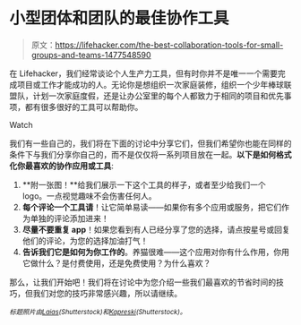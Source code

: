 # 小型团体和团队的最佳协作工具

> 原文：<https://lifehacker.com/the-best-collaboration-tools-for-small-groups-and-teams-1477548590>

在 Lifehacker，我们经常谈论个人生产力工具，但有时你并不是唯一一个需要完成项目或工作才能成功的人。无论你是想组织一次家庭装修，组织一个少年棒球联盟队，计划一次家庭度假，还是让办公室里的每个人都致力于相同的项目和优先事项，都有很多很好的工具可以帮助你。

Watch

我们有一些自己的，我们将在下面的讨论中分享它们，但我们希望你也能在同样的条件下与我们分享你自己的，而不是仅仅将一系列项目放在一起。**以下是如何格式化你最喜欢的协作应用或工具**:

1.  **附一张图！**给我们展示一下这个工具的样子，或者至少给我们一个 logo。一点视觉趣味不会伤害任何人。
2.  **每个评论一个工具请**！让它简单易读——如果你有多个应用或服务，把它们作为单独的评论添加进来！
3.  **尽量不要重复 app**！如果您看到有人已经分享了您的选择，请点按星号或回复他们的评论，为您的选择加油打气！
4.  **告诉我们它是如何为你工作的**。养猫很难——这个应用对你有什么作用，你用它做什么？是付费使用，还是免费使用？为什么喜欢？

那么，让我们开始吧！我们将在讨论中为您介绍一些我们最喜欢的节省时间的技巧，但我们对您的技巧非常感兴趣，所以请继续。

<small>*标题照片由*</small>[<small>*Laias*</small>](http://www.shutterstock.com/pic.mhtml?id=114857449&src=id)<small>*(Shutterstock)和*</small>[<small>*Kapreski*</small>](http://www.shutterstock.com/pic.mhtml?id=102179725&src=id)<small>*(Shutterstock)。*</small>